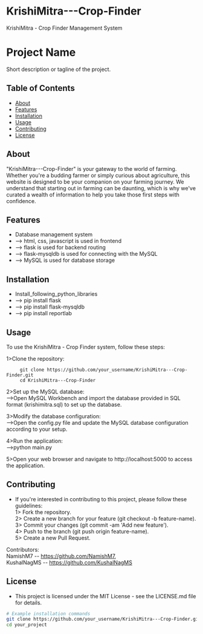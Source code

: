 # KrishiMitra---Crop-Finder
KrishiMitra - Crop Finder Management System 

# Project Name

Short description or tagline of the project.

## Table of Contents

- [About](#about)
- [Features](#features)
- [Installation](#installation)
- [Usage](#usage)
- [Contributing](#contributing)
- [License](#license)




## About

"KrishiMitra---Crop-Finder" is your gateway to the world of farming. Whether you're a budding farmer or simply curious
            about agriculture, this website is designed to be your companion on your farming journey. We understand that
            starting out in farming can be daunting, which is why we've curated a wealth of information to help you take
            those first steps with confidence.


## Features

- Database management system 
- --> html, css, javascript is used in frontend
- --> flask is used for backend routing
- --> flask-mysqldb is used for connecting with the MySQL
- --> MySQL is used for database storage


## Installation

- Install_following_python_libraries
- --> pip install flask
- --> pip install flask-mysqldb
- --> pip install reportlab

## Usage

 To use the KrishiMitra - Crop Finder system, follow these steps:  

 1>Clone the repository:  

         git clone https://github.com/your_username/KrishiMitra---Crop-Finder.git  
         cd KrishiMitra---Crop-Finder 

 2>Set up the MySQL database:  
-->Open MySQL Workbench and import the database provided in SQL format (krishimitra.sql) to set up the database.  

 3>Modify the database configuration:  
-->Open the config.py file and update the MySQL database configuration according to your setup.  

 4>Run the application:  
-->python main.py

 5>Open your web browser and navigate to http://localhost:5000 to access the application.


## Contributing

- If you're interested in contributing to this project, please follow these guidelines:  
 1> Fork the repository.  
 2> Create a new branch for your feature (git checkout -b feature-name).  
 3> Commit your changes (git commit -am 'Add new feature').   
4> Push to the branch (git push origin feature-name).  
 5> Create a new Pull Request.

Contributors:  
    NamishM7 -- https://github.com/NamishM7,  
    KushalNagMS -- https://github.com/KushalNagMS


## License

- This project is licensed under the MIT License - see the LICENSE.md file for details.




```bash
# Example installation commands
git clone https://github.com/your_username/KrishiMitra---Crop-Finder.git
cd your_project